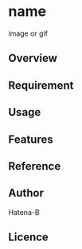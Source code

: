 # name

image or gif

## Overview

## Requirement

## Usage

## Features

## Reference

## Author

Hatena-B

## Licence

